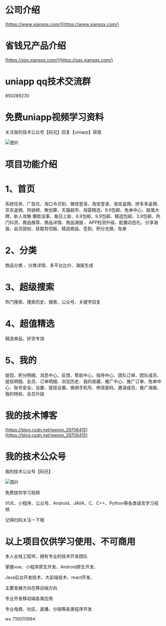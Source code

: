 # 公司介绍
[https://www.xiansqx.com/](https://www.xiansqx.com/)

# 省钱兄产品介绍
[https://sqx.xiansqx.com/](https://sqx.xiansqx.com/)

# uniapp qq技术交流群
850289230

# 免费uniapp视频学习资料

关注我的技术公众号【码兄】回复【uniapp】获取 

![图片](https://www.gomyorder.cn/qrs.jpg)

# 项目功能介绍

# 1、首页

系统任务、广告位、淘口令识别、微信登录、淘宝登录、淘宝返佣、拼多多返佣、京东返佣、热销榜、聚划算、天猫超市、母婴精选、9.9包邮、免单中心、超值大牌、新人攻略 爆款没事、每日上新、6.9包邮、9.9包邮、精选包邮、3.9包邮、热门抖货、商品推荐、商品详情、商品海报 、APP检测升级、配置动态化、分享海报、会员授权、获取剪切板、精选商品、签到、积分兑换、免单

# 2、分类

商品分类 、分类详情、多平台比价、海报生成

# 3、超级搜索

热门搜索、搜索历史、搜索、公众号、关键字回复

# 4、超值精选

精选单品、好货专场

# 5、我的

提现、积分明细、消息中心、反馈、帮助中心、指导中心、团队订单、团队成员、提现明细、会员、订单明细、浏览历史、我的收藏、推广中心、推广订单、免单中心、账号安全、设置、提现设置、换绑手机号、修改密码、邀请成员、推广海报、我的特权、会员升级



# 我的技术博客

[https://blog.csdn.net/weixin_39706415](https://blog.csdn.net/weixin_39706415)

# 我的技术公众号

我的技术公众号【码兄】

![图片](https://www.gomyorder.cn/qrs.jpg)

免费提供学习视频

VUE、小程序、公众号、Android、JAVA、C、C++、Python等各类语言学习视频

记得扫码关注一下哦

# 以上项目仅供学习使用、不可商用

本人全栈工程师，拥有专业的技术开发团队

掌握vue、小程序原生开发、Android原生开发、

Java后台开发技术、大前端技术、react开发、

主要发展方向在移动端方向

专业开发移动端各类应用

专业电商、社区、直播、分销等各类程序开发

wx 710070994



